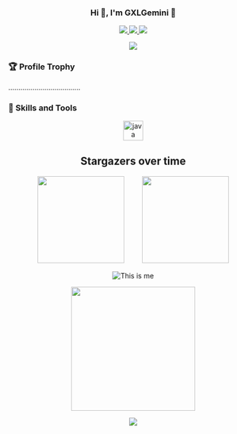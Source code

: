 <h3 align="center">Hi 👋, I'm GXLGemini 🎉 </h3>

<p align="center">
  <a title="GitHub" target="_blank" href="https://github.com/GxlGemini">
    <img src="https://img.shields.io/badge/GitHub-github.com%2FGxlGemini-8A2BE2" />  
  </a> 
  <a title="Java" target="_blank" href="https://www.jetbrains.com/zh-cn/idea/">
    <img src="https://img.shields.io/badge/Java-IntelliJ%20IDEA-green" />  
  </a> 
  <a title="My Blog Site" target="_blank" href="https://gxlgemini.github.io">
    <img src="https://img.shields.io/badge/%E5%8D%9A%E5%AE%A2%20(blog)-gxlgemini.github.io-orange" />
  </a>
</p>
<p align="center">   <img src="https://readme-typing-svg.herokuapp.com?font=Fira+Code&size=22&pause=1000&color=000000&width=835&lines=%22%E7%9F%A5%E9%81%93%E6%98%AF%E5%8A%9B%E9%87%8F%EF%BC%8C%E4%BD%86%E5%8F%AA%E6%9C%89%E5%9C%A8%E5%AE%9E%E8%B7%B5%E4%B8%AD%E5%BA%94%E7%94%A8%E6%89%8D%E8%83%BD%E8%BD%AC%E5%8C%96%E4%B8%BA%E7%9C%9F%E6%AD%A3%E7%9A%84%E5%8A%9B%E9%87%8F%E3%80%82%22+%E2%80%94%E5%BC%97%E6%9C%97%E8%A5%BF%E6%96%AF%C2%B7%E5%9F%B9%E6%A0%B9"> </p>

### 🏆 Profile Trophy

....................................

### 🔨 Skills and Tools

<div align="center">  
    <a href="https://www.apache.org/" target="_blank" rel="noreferrer">
        <img src="https://cdn.jsdelivr.net/gh/devicons/devicon@latest/icons/apache/apache-original.svg" alt="java" width="40" height="40" />    
    </a>

## Stargazers over time
<div align="center">
    <span>&emsp;&emsp;</span>
    <img height="175px" src="https://github-readme-stats.vercel.app/api?username=GxlGemini&count_private=true&show_icons=true" />
    <span>&emsp;&emsp;</span>
    <img height="175px" src="https://github-readme-stats.vercel.app/api/top-langs/?username=GxlGemini&layout=compact&langs_count=8" />
    <span>&emsp;&emsp;</span>
</div>
<p align="center">   <img src="https://s21.ax1x.com/2024/09/14/pAuCw2d.webp" alt="This is me"> </p>


<p align="center"> <img src="https://cdn.jsdelivr.net/gh/devicons/devicon@latest/icons/intellij/intellij-plain-wordmark.svg" width="250PX" height="250PX" /> </p>

<p align="center"> <img src="https://starchart.cc/fluid-dev/hexo-theme-fluid.svg?variant=adaptive" /> </p>
